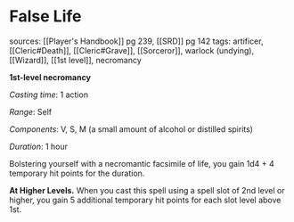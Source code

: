 # False Life
sources: [[Player's Handbook]] pg 239, [[SRD]] pg 142
tags: artificer, [[Cleric#Death]], [[Cleric#Grave]], [[Sorceror]], warlock (undying), [[Wizard]], [[1st level]], necromancy

**1st-level necromancy**

*Casting time*: 1 action

*Range*: Self

*Components*: V, S, M (a small amount of alcohol or distilled spirits)

*Duration*: 1 hour

Bolstering yourself with a necromantic facsimile of life, you gain 1d4 + 4 temporary hit points for the duration.

**At Higher Levels.** When you cast this spell using a spell slot of 2nd level or higher, you gain 5 additional temporary hit points for each slot level above 1st.
